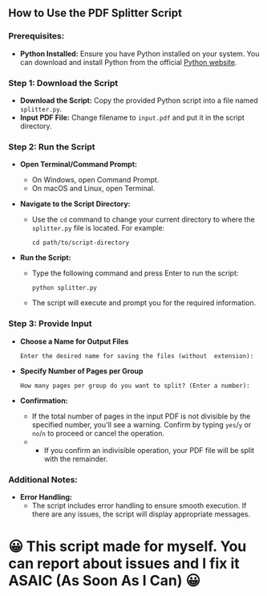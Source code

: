 ## How to Use the PDF Splitter Script

### Prerequisites:
- **Python Installed:** Ensure you have Python installed on your system. You can download and install Python from the official [Python website](https://www.python.org/downloads/).


### Step 1: Download the Script
- **Download the Script:** Copy the provided Python script into a file named `splitter.py`.
- **Input PDF File:** Change filename to `input.pdf` and put it in the script directory.

### Step 2: Run the Script
- **Open Terminal/Command Prompt:**
  - On Windows, open Command Prompt.
  - On macOS and Linux, open Terminal.

- **Navigate to the Script Directory:**
  - Use the `cd` command to change your current directory to where the `splitter.py` file is located. For example:
    ```
    cd path/to/script-directory
    ```

- **Run the Script:**
  - Type the following command and press Enter to run the script:
    ```
    python splitter.py
    ```
  - The script will execute and prompt you for the required information.

### Step 3: Provide Input
- **Choose a Name for Output Files**
    ```
    Enter the desired name for saving the files (without  extension): 
    ```

- **Specify Number of Pages per Group**
    ```
    How many pages per group do you want to split? (Enter a number): 
    ```

- **Confirmation:**
  
  - If the total number of pages in the input PDF is not divisible by the specified number, you'll see a warning. Confirm by typing `yes`/`y` or `no`/`n` to proceed or cancel the operation.
  - - If you confirm an indivisible operation, your PDF file will be split with the remainder.


### Additional Notes:

- **Error Handling:**
  - The script includes error handling to ensure smooth execution. If there are any issues, the script will display appropriate messages.

# 😀 This script made for myself. You can report about issues and I fix it ASAIC (As Soon As I Can) 😀
